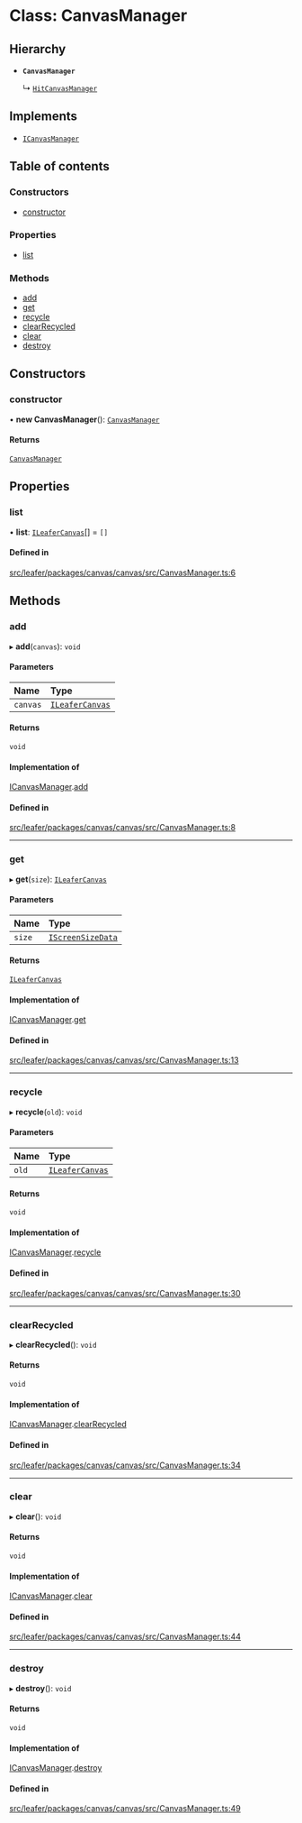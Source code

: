 # Class: CanvasManager

## Hierarchy

- **`CanvasManager`**

  ↳ [`HitCanvasManager`](HitCanvasManager.md)

## Implements

- [`ICanvasManager`](../interfaces/ICanvasManager.md)

## Table of contents

### Constructors

- [constructor](CanvasManager.md#constructor)

### Properties

- [list](CanvasManager.md#list)

### Methods

- [add](CanvasManager.md#add)
- [get](CanvasManager.md#get)
- [recycle](CanvasManager.md#recycle)
- [clearRecycled](CanvasManager.md#clearrecycled)
- [clear](CanvasManager.md#clear)
- [destroy](CanvasManager.md#destroy)

## Constructors

### constructor

• **new CanvasManager**(): [`CanvasManager`](CanvasManager.md)

#### Returns

[`CanvasManager`](CanvasManager.md)

## Properties

### list

• **list**: [`ILeaferCanvas`](../interfaces/ILeaferCanvas.md)[] = `[]`

#### Defined in

[src/leafer/packages/canvas/canvas/src/CanvasManager.ts:6](https://github.com/leaferjs/leafer/blob/e3d29379fa30ec6414b4ee45872fc9fd9c3f2178/packages/canvas/canvas/src/CanvasManager.ts#L6)

## Methods

### add

▸ **add**(`canvas`): `void`

#### Parameters

| Name | Type |
| :------ | :------ |
| `canvas` | [`ILeaferCanvas`](../interfaces/ILeaferCanvas.md) |

#### Returns

`void`

#### Implementation of

[ICanvasManager](../interfaces/ICanvasManager.md).[add](../interfaces/ICanvasManager.md#add)

#### Defined in

[src/leafer/packages/canvas/canvas/src/CanvasManager.ts:8](https://github.com/leaferjs/leafer/blob/e3d29379fa30ec6414b4ee45872fc9fd9c3f2178/packages/canvas/canvas/src/CanvasManager.ts#L8)

___

### get

▸ **get**(`size`): [`ILeaferCanvas`](../interfaces/ILeaferCanvas.md)

#### Parameters

| Name | Type |
| :------ | :------ |
| `size` | [`IScreenSizeData`](../interfaces/IScreenSizeData.md) |

#### Returns

[`ILeaferCanvas`](../interfaces/ILeaferCanvas.md)

#### Implementation of

[ICanvasManager](../interfaces/ICanvasManager.md).[get](../interfaces/ICanvasManager.md#get)

#### Defined in

[src/leafer/packages/canvas/canvas/src/CanvasManager.ts:13](https://github.com/leaferjs/leafer/blob/e3d29379fa30ec6414b4ee45872fc9fd9c3f2178/packages/canvas/canvas/src/CanvasManager.ts#L13)

___

### recycle

▸ **recycle**(`old`): `void`

#### Parameters

| Name | Type |
| :------ | :------ |
| `old` | [`ILeaferCanvas`](../interfaces/ILeaferCanvas.md) |

#### Returns

`void`

#### Implementation of

[ICanvasManager](../interfaces/ICanvasManager.md).[recycle](../interfaces/ICanvasManager.md#recycle)

#### Defined in

[src/leafer/packages/canvas/canvas/src/CanvasManager.ts:30](https://github.com/leaferjs/leafer/blob/e3d29379fa30ec6414b4ee45872fc9fd9c3f2178/packages/canvas/canvas/src/CanvasManager.ts#L30)

___

### clearRecycled

▸ **clearRecycled**(): `void`

#### Returns

`void`

#### Implementation of

[ICanvasManager](../interfaces/ICanvasManager.md).[clearRecycled](../interfaces/ICanvasManager.md#clearrecycled)

#### Defined in

[src/leafer/packages/canvas/canvas/src/CanvasManager.ts:34](https://github.com/leaferjs/leafer/blob/e3d29379fa30ec6414b4ee45872fc9fd9c3f2178/packages/canvas/canvas/src/CanvasManager.ts#L34)

___

### clear

▸ **clear**(): `void`

#### Returns

`void`

#### Implementation of

[ICanvasManager](../interfaces/ICanvasManager.md).[clear](../interfaces/ICanvasManager.md#clear)

#### Defined in

[src/leafer/packages/canvas/canvas/src/CanvasManager.ts:44](https://github.com/leaferjs/leafer/blob/e3d29379fa30ec6414b4ee45872fc9fd9c3f2178/packages/canvas/canvas/src/CanvasManager.ts#L44)

___

### destroy

▸ **destroy**(): `void`

#### Returns

`void`

#### Implementation of

[ICanvasManager](../interfaces/ICanvasManager.md).[destroy](../interfaces/ICanvasManager.md#destroy)

#### Defined in

[src/leafer/packages/canvas/canvas/src/CanvasManager.ts:49](https://github.com/leaferjs/leafer/blob/e3d29379fa30ec6414b4ee45872fc9fd9c3f2178/packages/canvas/canvas/src/CanvasManager.ts#L49)
